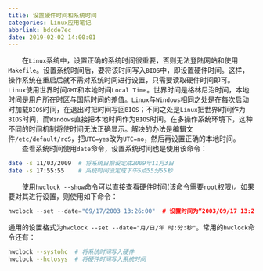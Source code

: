 ```yaml
---
title: 设置硬件时间和系统时间
categories: Linux应用笔记
abbrlink: bdcde7ec
date: 2019-02-02 14:00:01
---
```

&emsp;&emsp;在`Linux`系统中，设置正确的系统时间很重要，否则无法登陆网站和使用`Makefile`。设置系统时间后，要将该时间写入`BIOS`中，即设置硬件时间。这样，操作系统在重启后就不需对系统时间进行设置，只需要读取硬件时间即可。<!--more-->
&emsp;&emsp;`Linux`使用世界时间`GMT`和本地时间`Local Time`。世界时间是格林尼治时间，本地时间是用户所在时区与国际时间的差值。`Linux`与`Windows`相同之处是在每次启动时加载`BIOS`时间，在退出时把时间写回`BIOS`；不同之处是`Linux`把世界时间作为`BIOS`时间，而`Windows`直接把本地时间作为`BIOS`时间。在多操作系统环境下，这种不同的时间机制将使时间无法正确显示。解决的办法是编辑文件`/etc/default/rcS`，把`UTC=yes`改为`UTC=no`，然后再设置正确的本地时间。
&emsp;&emsp;查看系统时间使用`date`命令，设置系统时间也是使用该命令：

``` bash
date -s 11/03/2009  # 将系统日期设定成2009年11月3日
date -s 17:55:55    # 系统时间设定成下午5点55分55秒
```

&emsp;&emsp;使用`hwclock --show`命令可以直接查看硬件时间(该命令需要`root`权限)。如果要对其进行设置，则使用如下命令：

``` cpp
hwclock --set --date="09/17/2003 13:26:00"  # 设置时间为“2003/09/17 13:26:00”
```

通用的设置格式为`hwclock --set --date="月/日/年 时:分:秒"`。常用的`hwclock`命令还有：

``` bash
hwclock --systohc  # 将系统时间写入硬件
hwclock --hctosys  # 将硬件时间写入系统时间
```